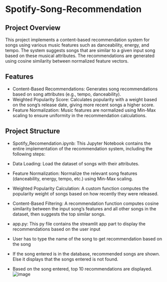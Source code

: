 # Spotify-Song-Recommendation

## Project Overview

This project implements a content-based recommendation system for songs using various music features such as danceability, energy, and tempo. The system suggests songs that are similar to a given input song based on these musical attributes. The recommendations are generated using cosine similarity between normalized feature vectors.

## Features
- Content-Based Recommendations: Generates song recommendations based on song attributes (e.g., tempo, danceability).
- Weighted Popularity Score: Calculates popularity with a weight based on the song’s release date, giving more recent songs a higher score.
- Feature Normalization: Music features are normalized using Min-Max scaling to ensure uniformity in the recommendation calculations.

## Project Structure
- Spotify_Recomendation.ipynb: This Jupyter Notebook contains the entire implementation of the recommendation system, including the following steps:
- Data Loading: Load the dataset of songs with their attributes.
- Feature Normalization: Normalize the relevant song features (danceability, energy, tempo, etc.) using Min-Max scaling.
- Weighted Popularity Calculation: A custom function computes the popularity weight of songs based on how recently they were released.
- Content-Based Filtering: A recommendation function computes cosine similarity between the input song’s features and all other songs in the dataset, then suggests the top similar songs.  

- app.py: This py file contains the streamlit app part to display the recommendations based on the user input
- User has to type the name of the song to get recommendation based on the song
- If the song entered is in the database, recommended songs are shown. Else it displays that the songs entered is not found.
- Based on the song entered, top 10 recommendations are displayed.
![image](https://github.com/user-attachments/assets/541b6086-ceea-4b03-a59b-18375eab42b4)
